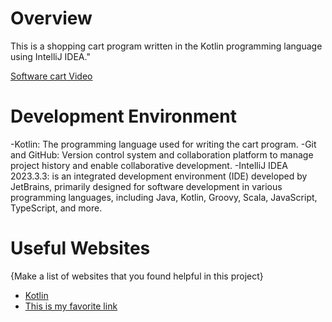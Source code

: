 # Overview

This is a shopping cart program written in the Kotlin programming language using IntelliJ IDEA."


[Software cart Video](https://www.youtube.com/watch?v=2fwHsj9bhW0)

# Development Environment

-Kotlin: The programming language used for writing the cart  program.
-Git and GitHub: Version control system and collaboration platform to manage project history and enable collaborative development.
-IntelliJ IDEA 2023.3.3: is an integrated development environment (IDE) developed by JetBrains, primarily designed for software development in various programming languages, including Java, Kotlin, Groovy, Scala, JavaScript, TypeScript, and more.

# Useful Websites

{Make a list of websites that you found helpful in this project}
* [Kotlin](https://kotlinlang.org/docs/getting-started.html)
* [This is my favorite link](https://www.w3schools.com/kotlin/index.php)
